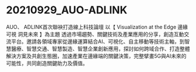# 20210929_AUO-ADLINK
AUO、 ADLINK首次聯袂打造線上科技論壇 以【 Visualization at the Edge 邊緣可視 洞見未來 】為主題 透過市場趨勢、關鍵技術及產業應用的分享，創造互動交流平台。邀請各領域專家從邊緣運算結合AI、可視化、自主移動等技術主軸，到智慧醫療、智慧交通、智慧製造、智慧企業創新應用，探討如何跨域合作、打造整體解決方案及共創生態圈，加速產業在邊緣端的關鍵決策，完整擘畫5G與AI未來的可能性，共同創造關鍵助力及價值。

